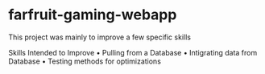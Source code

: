 # farfruit-gaming-webapp
This project was mainly to improve a few specific skills

Skills Intended to Improve
• Pulling from a Database
• Intigrating data from Database
• Testing methods for optimizations
